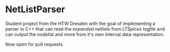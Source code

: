 # NetListParser
Student project from the HTW Dresden with the goal of implementing a parser in C++ that can read the *expanded netlists* from *LTSpices logfile* and can output the nodelist and more from it's own internal data representation.

Now open for pull requests.
